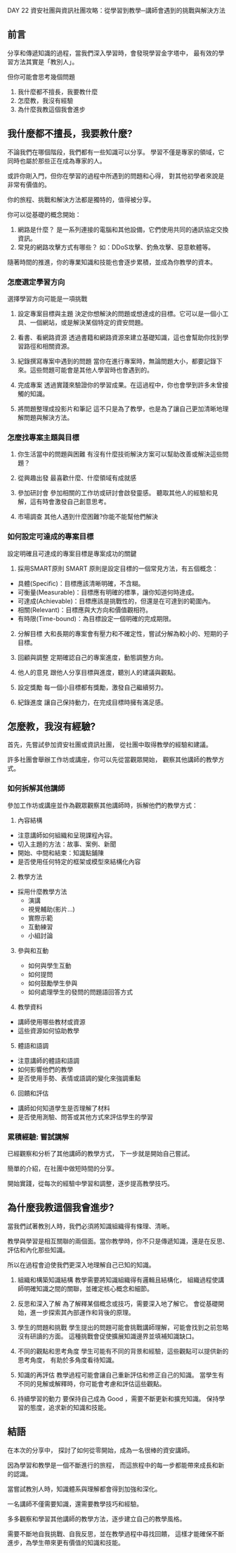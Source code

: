 DAY 22 資安社團與資訊社團攻略：從學習到教學─講師會遇到的挑戰與解決方法


## 前言
分享和傳遞知識的過程，當我們深入學習時，會發現學習金字塔中，
最有效的學習方法其實是「教別人」。

但你可能會思考幾個問題
1. 我什麼都不擅長，我要教什麼
2. 怎麼教，我沒有經驗
3. 為什麼我教這個我會進步


## 我什麼都不擅長，我要教什麼?
不論我們在哪個階段，我們都有一些知識可以分享。
學習不僅是專家的領域，它同時也屬於那些正在成為專家的人。

或許你剛入門，但你在學習的過程中所遇到的問題和心得，
對其他初學者來說是非常有價值的。

你的旅程、挑戰和解決方法都是獨特的，值得被分享。

你可以從基礎的概念開始：
1. 網路是什麼？ 是一系列連接的電腦和其他設備，它們使用共同的通訊協定交換資訊。
2. 常見的網路攻擊方式有哪些？ 如：DDoS攻擊、釣魚攻擊、惡意軟體等。

隨著時間的推進，你的專業知識和技能也會逐步累積，並成為你教學的資本。

### 怎麼選定學習方向
選擇學習方向可能是一項挑戰

1. 設定專案目標與主題
    決定你想解決的問題或想達成的目標。它可以是一個小工具、一個網站，或是解決某個特定的資安問題。

2. 看書、看網路資源
    透過書籍和網路資源來建立基礎知識，這也會幫助你找到學習路徑和相關資源。

3. 紀錄撰寫專案中遇到的問題
    當你在進行專案時，無論問題大小，都要記錄下來。這些問題可能會是其他人學習時也會遇到的。

4. 完成專案
    透過實踐來驗證你的學習成果。在這過程中，你也會學到許多未曾接觸的知識。

5. 將問題整理成投影片和筆記
    這不只是為了教學，也是為了讓自己更加清晰地理解問題與解決方法。

### 怎麼找專案主題與目標

1. 你生活當中的問題與困難
有沒有什麼技術解決方案可以幫助改善或解決這些問題？

2. 從興趣出發
最喜歡什麼、什麼領域有成就感

3. 參加研討會
參加相關的工作坊或研討會啟發靈感。
聽取其他人的經驗和見解，這有時會激發自己創意思考。

4. 市場調查
其他人遇到什麼困難?你能不能幫他們解決

### 如何設定可達成的專案目標

設定明確且可達成的專案目標是專案成功的關鍵

1. 採用SMART原則
SMART 原則是設定目標的一個常見方法，有五個概念：
  - 具體(Specific)：目標應該清晰明確，不含糊。
  - 可衡量(Measurable)：目標應有明確的標準，讓你知道何時達成。
  - 可達成(Achievable)：目標應該是挑戰性的，但還是在可達到的範圍內。
  - 相關(Relevant)：目標應與大方向和價值觀相符。
  - 有時限(Time-bound)：為目標設定一個明確的完成期限。

2. 分解目標
大和長期的專案會有壓力和不確定性，嘗試分解為較小的、短期的子目標。

3. 回顧與調整
定期確認自己的專案進度，動態調整方向。

4. 他人的意見
跟他人分享目標與進度，聽別人的建議與觀點。

5. 設定獎勵
每一個小目標都有獎勵，激發自己繼續努力。

6. 紀錄進度
讓自己保持動力，在完成目標時擁有滿足感。


## 怎麼教，我沒有經驗?

首先，先嘗試參加資安社團或資訊社團，
從社團中取得教學的經驗和建議。

許多社團會舉辦工作坊或講座，你可以先從當觀眾開始，
觀察其他講師的教學方式。

### 如何拆解其他講師

參加工作坊或講座並作為觀眾觀察其他講師時，拆解他們的教學方式：

1. 內容結構
  - 注意講師如何組織和呈現課程內容。
  - 切入主題的方法：故事、案例、新聞
  - 開始、中間和結束：知識點鋪陳
  - 是否使用任何特定的框架或模型來結構化內容

2. 教學方法
- 採用什麼教學方法
  - 演講
  - 視覺輔助(影片...)
  - 實際示範
  - 互動練習
  - 小組討論

3. 參與和互動
   - 如何與學生互動
   - 如何提問
   - 如何鼓勵學生參與
   - 如何處理學生的發問的問題語回答方式

4. 教學資料
  - 講師使用哪些教材或資源
  - 這些資源如何協助教學

5. 體語和語調
  - 注意講師的體語和語調
  - 如何影響他們的教學
  - 是否使用手勢、表情或語調的變化來強調重點

6. 回饋和評估
  - 講師如何知道學生是否理解了材料
  - 是否使用測驗、問答或其他方式來評估學生的學習

### 累積經驗: 嘗試講解
已經觀察和分析了其他講師的教學方式，
下一步就是開始自己嘗試。

簡單的介紹，在社團中做短時間的分享。

開始實踐，從每次的經驗中學習和調整，逐步提高教學技巧。

## 為什麼我教這個我會進步?
當我們試著教別人時，我們必須將知識組織得有條理、清晰。

教學與學習是相互關聯的兩個面。當你教學時，你不只是傳遞知識，還是在反思、評估和內化那些知識。

所以在過程會迫使我們更深入地理解自己已知的知識。

1. 組織和構築知識結構
教學需要將知識組織得有邏輯且結構化，
組織過程使講師明確知識之間的關聯，並確定核心概念和細節。

2. 反思和深入了解
為了解釋某個概念或技巧，需要深入地了解它。
會從基礎開始，進一步探索其內部運作和背後的原理。

3. 學生的問題和挑戰
學生提出的問題可能會挑戰講師理解，可能會找到之前忽略沒有研讀的方面。
這種挑戰會促使擴展知識邊界並填補知識缺口。

4. 不同的觀點和思考角度
學生可能有不同的背景和經驗，這些觀點可以提供新的思考角度，
有助於多角度看待知識。

5. 知識的再評估
教學過程可能會讓自己重新評估和修正自己的知識。
當學生有不同的見解或解釋時，你可能會考慮和評估這些觀點。

6. 持續學習的動力
要保持自己成為 Good ，需要不斷更新和擴充知識。
保持學習的態度，追求新的知識和技能。

## 結語

在本次的分享中，
探討了如何從零開始，成為一名很棒的資安講師。

因為學習和教學是一個不斷進行的旅程，
而這旅程中的每一步都能帶來成長和新的認識。

當嘗試教別人時，知識體系與理解都會得到加強和深化。

一名講師不僅需要知識，還需要教學技巧和經驗。

多多觀察和學習其他講師的教學方法，逐步建立自己的教學風格。

需要不斷地自我挑戰、自我反思，並在教學過程中尋找回饋，
這樣才能確保不斷進步，為學生帶來更有價值的知識和技能。
